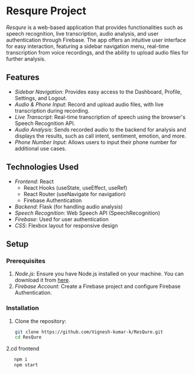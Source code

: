 # Resqure Project

*Resqure* is a web-based application that provides functionalities such as speech recognition, live transcription, audio analysis, and user authentication through Firebase. The app offers an intuitive user interface for easy interaction, featuring a sidebar navigation menu, real-time transcription from voice recordings, and the ability to upload audio files for further analysis.

## Features

- *Sidebar Navigation*: Provides easy access to the Dashboard, Profile, Settings, and Logout.
- *Audio & Phone Input*: Record and upload audio files, with live transcription during recording.
- *Live Transcript*: Real-time transcription of speech using the browser's Speech Recognition API.
- *Audio Analysis*: Sends recorded audio to the backend for analysis and displays the results, such as call intent, sentiment, emotion, and more.
- *Phone Number Input*: Allows users to input their phone number for additional use cases.

## Technologies Used

- *Frontend*: React
  - React Hooks (useState, useEffect, useRef)
  - React Router (useNavigate for navigation)
  - Firebase Authentication
- *Backend*: Flask (for handling audio analysis)
- *Speech Recognition*: Web Speech API (SpeechRecognition)
- *Firebase*: Used for user authentication
- *CSS*: Flexbox layout for responsive design

## Setup

### Prerequisites

1. *Node.js*: Ensure you have Node.js installed on your machine. You can download it from [here](https://nodejs.org/).
2. *Firebase Account*: Create a Firebase project and configure Firebase Authentication.

### Installation

1. Clone the repository:
   ```bash
   git clone https://github.com/Vignesh-kumar-k/ResQure.git
   cd ResQure
2.cd frontend
```bash
   npm i
   npm start
